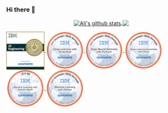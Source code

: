 ### Hi there 👋

<!--
**zendegani/zendegani** is a ✨ _special_ ✨ repository because its `README.md` (this file) appears on your GitHub profile.

Here are some ideas to get you started:

- 🔭 I’m currently working on ...
- 🌱 I’m currently learning ...
- 👯 I’m looking to collaborate on ...
- 🤔 I’m looking for help with ...
- 💬 Ask me about ...
- 📫 How to reach me: ...
- 😄 Pronouns: ...
- ⚡ Fun fact: ...
-->
<p align="center">
<a href="https://github.com/anuraghazra/github-readme-stats">
  <img align="center" src="https://github-readme-stats.anuraghazra1.vercel.app/api?username=zendegani&hide=stars&show_icons=true&include_all_commits=true" alt="Ali's github stats" />
</a>
<a href="https://github.com/anuraghazra/github-readme-stats">
  <img align="center" src="https://github-readme-stats.vercel.app/api/top-langs/?username=zendegani&layout=compact" />
</a>
</p>

<p>
<a href="https://www.youracclaim.com/badges/97ee1352-ca26-45d9-8218-71d1c7092498/public_url">
  <img align="center" src="./ibm-ai-engineering-professional-certificate.png" alt="IBM AI Engineering Professional Certificate" width=20% />
</a>
<a href="https://www.youracclaim.com/badges/995c18da-7ca7-46f2-a4ac-fd4dda6ec000/public_url">
  <img align="center" src="./deep-learning-with-tensorflow.png" alt="Deep Learning with Tensorflow" width=20% />
</a>
<a href="https://www.youracclaim.com/badges/b58c18a7-56bf-427e-ab47-2e6f7cf5606d/public_url">
  <img align="center" src="./deep-neural-networks-with-pytorch.png" alt="Deep Neural Networks with PyTorch" width=20% />
</a>
<a href="https://www.youracclaim.com/badges/4921e568-7810-4100-be0a-b4eed2960488/public_url">
  <img align="center" src="./deep-learning-essentials-with-keras.png" alt="Deep Learning Essentials with Keras" width=20% />
</a>
<a href="https://www.youracclaim.com/badges/e0dffe2e-bba6-4805-96c0-ff2c5c29170d/public_url">
  <img align="center" src="./machine-learning-with-apache-spark.png" alt="Machine Learning with Apache Spark" width=20% />
</a>
<a href="https://www.youracclaim.com/badges/e12291ff-b118-407c-a206-dfee87bce90c/public_url">
  <img align="center" src="./machine-learning-with-python.png" alt="Machine Learning with Python" width=20% />
</a>
</p>

<!-- <div data-iframe-width="150" data-iframe-height="270" data-share-badge-id="97ee1352-ca26-45d9-8218-71d1c7092498" data-share-badge-host="https://www.youracclaim.com"></div>
<script type="text/javascript" async src="//cdn.youracclaim.com/assets/utilities/embed.js"></script> -->

<!-- https://www.youracclaim.com/badges/97ee1352-ca26-45d9-8218-71d1c7092498/public_url -->

<!-- [![Top Langs](https://github-readme-stats.vercel.app/api/top-langs/?username=zendegani&layout=compact)](https://github.com/anuraghazra/github-readme-stats)  -->

